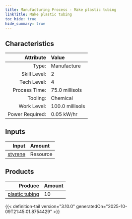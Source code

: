 ```yaml
---
title: Manufacturing Process - Make plastic tubing
linkTitle: Make plastic tubing
toc_hide: true
hide_summary: true
---
```

<!-- This is generated by the MarsSim HelpGenertor, do not edit. -->


## Characteristics

| Attribute      | Value |
|--------:|:------|
|Type:|Manufacture|
|Skill Level:|2|
|Tech Level:|4|
|Process Time:|75.0 millisols|
|Tooling:|Chemical|
|Work Level:|100.0 millisols|
|Power Required:|0.05 kW/hr|

## Inputs

| Input      | Amount |
|--------:|:------|
|[styrene](/docs/definitions/resource/styrene)|Resource|1.0 kg|

## Products


| Produce      | Amount |
|--------:|:------|
|[plastic tubing](/docs/definitions/part/plastic-tubing)|10|



{{< definition-tail version="3.10.0" generatedOn="2025-10-09T21:45:01.8754429" >}}



